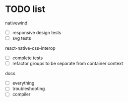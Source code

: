 # TODO list

nativewind

- [ ] responsive design tests
- [ ] svg tests

react-native-css-interop

- [ ] complete tests
- [ ] refactor groups to be separate from container context

docs

- [ ] everything
- [ ] troubleshooting
- [ ] compiler
